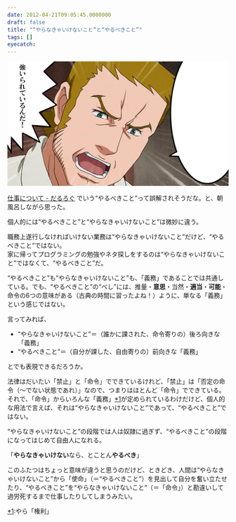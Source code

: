 ```yaml
---
date: 2012-04-21T09:05:45.0000000
draft: false
title: "“やらなきゃいけないこと”と“やるべきこと”"
tags: []
eyecatch: 
---
```

<p><img src="20120421090458.jpg" alt="f:id:daruyanagi:20120421090458j:plain" title="f:id:daruyanagi:20120421090458j:plain" class="hatena-fotolife"></p><p><a href="http://daruyanagi.hatenablog.com/entry/2012/04/21/081025">&#x4ED5;&#x4E8B;&#x306B;&#x3064;&#x3044;&#x3066; - &#x3060;&#x308B;&#x308D;&#x3050;</a> でいう“やるべきこと”って誤解されそうだな。と、朝風呂しながら思った。</p><p>個人的には“やるべきこと”と“やらなきゃいけないこと”は微妙に違う。</p><p>職務上遂行しなければいけない業務は“やらなきゃいけないこと”だけど、“やるべきこと”ではない。<br />
家に帰ってプログラミングの勉強やネタ探しをするのは“やらなきゃいけないこと”ではなくて、“やるべきこと”だ。</p><p>“やるべきこと”も“やらなきゃいけないこと”も、「義務」であることでは共通している。でも、“やるべきこと”の“べし”には、推量・<b>意思</b>・当然・<b>適当</b>・<b>可能</b>・命令の6つの意味がある（古典の時間に習ったよね！）ように、単なる「義務」という感じではない。</p><p>言ってみれば、</p>

<ul>
<li>“やらなきゃいけないこと”＝（誰かに課された、命令寄りの）後ろ向きな「義務」</li>
<li>“やるべきこと”＝（自分が課した、自由寄りの）前向きな「義務」</li>
</ul><p>とでも表現できるだろうか。</p><p>法律はだいたい「禁止」と「命令」でできているけれど、「禁止」は「否定の命令（～でない状態であれ）」なので、つまりはほとんど「命令」でできている。それで、「命令」からいろんな「義務」<a href="#f1" name="fn1" title="やら「権利」">*1</a>が定められているわけだけど、個人的な用法で言えば、それは“やらなきゃいけないこと”であって、“やるべきこと”ではない。</p><p>“やらなきゃいけないこと”の段階では人は奴隷に過ぎず、“やるべきこと”の段階になってはじめて自由人になれる。</p><p>「<b>やらなきゃいけない</b>なら、とことん<b>やるべき</b>」</p><p>このふたつはちょっと意味が違うと思うのだけど、ときどき、人間は“やらなきゃいけないこと”から「使命」（＝“やるべきこと”）を見出して自分を奮い立たせたり、“やるべきこと”を“やらなきゃいけないこと”（＝「命令」）と勘違いして過労死するまで仕事したりしてしまうみたい。</p>
<div class="footnote">
<p class="footnote"><a href="#fn1" name="f1" class="footnote-number">*1</a><span class="footnote-delimiter">:</span><span class="footnote-text">やら「権利」</span></p>
</div>